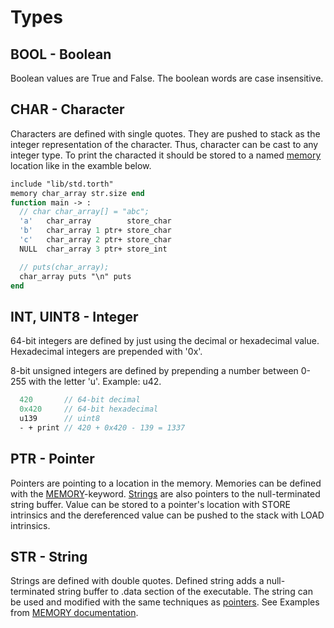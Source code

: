 # Types

## BOOL - Boolean

Boolean values are True and False. The boolean words are case insensitive.

## CHAR - Character

Characters are defined with single quotes. They are pushed to stack as the integer representation of the character. Thus, character can be cast to any integer type. To print the characted it should be stored to a named [memory](keywords.md#memory) location like in the examble below.

```pascal
include "lib/std.torth"
memory char_array str.size end
function main -> :
  // char char_array[] = "abc";
  'a'   char_array        store_char
  'b'   char_array 1 ptr+ store_char
  'c'   char_array 2 ptr+ store_char
  NULL  char_array 3 ptr+ store_int

  // puts(char_array);
  char_array puts "\n" puts
end
```

## INT, UINT8 - Integer

64-bit integers are defined by just using the decimal or hexadecimal value. Hexadecimal integers are prepended with '0x'.

8-bit unsigned integers are defined by prepending a number between 0-255 with the letter 'u'. Example: u42.

```pascal
  420       // 64-bit decimal
  0x420     // 64-bit hexadecimal
  u139      // uint8
  - + print // 420 + 0x420 - 139 = 1337
```

## PTR - Pointer

Pointers are pointing to a location in the memory. Memories can be defined with the [MEMORY](./keywords.md#MEMORY)-keyword. [Strings](#STR---String) are also pointers to the null-terminated string buffer. Value can be stored to a pointer's location with STORE intrinsics and the dereferenced value can be pushed to the stack with LOAD intrinsics.

## STR - String

Strings are defined with double quotes. Defined string adds a null-terminated string buffer to .data section of the executable. The string can be used and modified with the same techniques as [pointers](#ptr---pointer). See Examples from [MEMORY documentation](./keywords.md#MEMORY).
